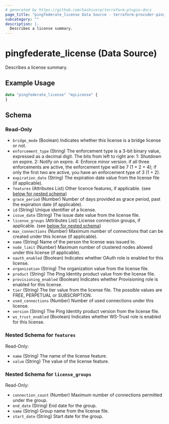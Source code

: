 ```yaml
---
# generated by https://github.com/hashicorp/terraform-plugin-docs
page_title: "pingfederate_license Data Source - terraform-provider-pingfederate"
subcategory: ""
description: |-
  Describes a license summary.
---
```


# pingfederate_license (Data Source)

Describes a license summary.

## Example Usage

```terraform
data "pingfederate_license" "myLicense" {
}
```

<!-- schema generated by tfplugindocs -->
## Schema

### Read-Only

- `bridge_mode` (Boolean) Indicates whether this license is a bridge license or not.
- `enforcement_type` (String) The enforcement type is a 3-bit binary value, expressed as a decimal digit. The bits from left to right are: 1: Shutdown on expire. 2: Notify on expire. 4: Enforce minor version. if all three enforcements are active, the enforcement type will be 7 (1 + 2 + 4); if only the first two are active, you have an enforcement type of 3 (1 + 2).
- `expiration_date` (String) The expiration date value from the license file (if applicable).
- `features` (Attributes List) Other licence features, if applicable. (see [below for nested schema](#nestedatt--features))
- `grace_period` (Number) Number of days provided as grace period, past the expiration date (if applicable).
- `id` (String) Unique identifier of a license.
- `issue_date` (String) The issue date value from the license file.
- `license_groups` (Attributes List) License connection groups, if applicable. (see [below for nested schema](#nestedatt--license_groups))
- `max_connections` (Number) Maximum number of connections that can be created under this license (if applicable).
- `name` (String) Name of the person the license was issued to.
- `node_limit` (Number) Maximum number of clustered nodes allowed under this license (if applicable).
- `oauth_enabled` (Boolean) Indicates whether OAuth role is enabled for this license.
- `organization` (String) The organization value from the license file.
- `product` (String) The Ping Identity product value from the license file.
- `provisioning_enabled` (Boolean) Indicates whether Provisioning role is enabled for this license.
- `tier` (String) The tier value from the license file. The possible values are FREE, PERPETUAL or SUBSCRIPTION.
- `used_connections` (Number) Number of used connections under this license.
- `version` (String) The Ping Identity product version from the license file.
- `ws_trust_enabled` (Boolean) Indicates whether WS-Trust role is enabled for this license.

<a id="nestedatt--features"></a>
### Nested Schema for `features`

Read-Only:

- `name` (String) The name of the license feature.
- `value` (String) The value of the license feature.


<a id="nestedatt--license_groups"></a>
### Nested Schema for `license_groups`

Read-Only:

- `connection_count` (Number) Maximum number of connections permitted under the group.
- `end_date` (String) End date for the group.
- `name` (String) Group name from the license file.
- `start_date` (String) Start date for the group.

